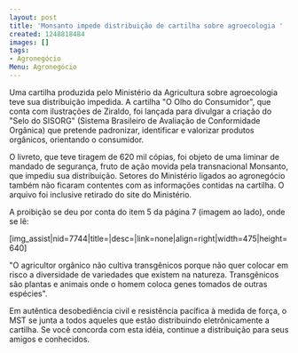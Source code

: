 ```yaml
---
layout: post
title: 'Monsanto impede distribuição de cartilha sobre agroecologia '
created: 1248818484
images: []
tags:
- Agronegócio
Menu: Agronegócio
---
```

Uma cartilha produzida pelo Ministério da Agricultura sobre agroecologia teve sua distribuição impedida. A cartilha "O Olho do Consumidor", que conta com ilustrações de Ziraldo, foi lançada para divulgar a criação do "Selo do SISORG" (Sistema Brasileiro de Avaliação de Conformidade Orgânica) que pretende padronizar, identificar e valorizar produtos orgânicos, orientando o consumidor.

O livreto, que teve tiragem de 620 mil cópias, foi objeto de uma liminar de mandado de segurança, fruto de ação movida pela transnacional Monsanto, que impediu sua distribuição. Setores do Ministério ligados ao agronegócio também não ficaram contentes com as informações contidas na cartilha. O arquivo foi inclusive retirado do site do Ministério.

A proibição se deu por conta do item 5 da página 7 (imagem ao lado), onde se lê:

[img_assist|nid=7744|title=|desc=|link=none|align=right|width=475|height=640]

"O agricultor orgânico não cultiva transgênicos porque não quer colocar em risco a diversidade de variedades que existem na natureza. Transgênicos são plantas e animais onde o homem coloca genes tomados de outras espécies".

Em autêntica desobediência civil e resistência pacífica à medida de força, o MST se junta a todos aqueles que estão distribuindo eletrônicamente a cartilha. Se você concorda com esta idéia, continue a distribuição para seus amigos e conhecidos.
